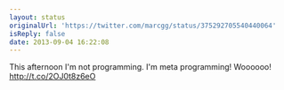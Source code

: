 ```yaml
---
layout: status
originalUrl: 'https://twitter.com/marcgg/status/375292705540440064'
isReply: false
date: 2013-09-04 16:22:08
---
```


This afternoon I'm not programming. I'm meta programming! Woooooo! http://t.co/2OJ0t8z6eO
